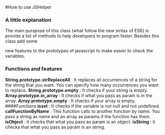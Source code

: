 #How to use JSHelper
### A little explanation
The main purspose of this class (what follow the new sintax of ES6) is provide a list of methods to help developers to program faster. Besides this class add some


  new features to the prototypes of javascript to make easier to check the variables.

### Functions and features
**String.prototype.strReplaceAll** : It replaces all occurrences of a string for the string that you want. You can specify how many occurrences you want
                                     to replace.
**String.prototype.empty** : It checks if your string is empty.
**Array.prototype.in_array** : It checks if what you pass as param is in the array.
**Array.prototype.empty** : It checks if your array is empty.
####Functions
**isset** : It checks if the variable is not null and not undefined.
**callFunctionByName** : This function calls to another function by name. You pass a string as name and an array as params
if the function has them.
**isObject** : it checks that what you pass as param is an object.
**isString** : it checks that what you pass as param is an string.